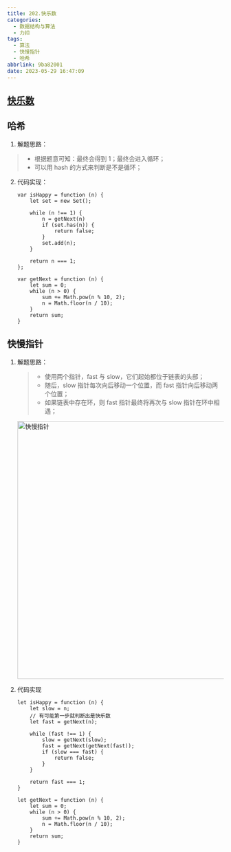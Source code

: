 ```yaml
---
title: 202.快乐数
categories:
  - 数据结构与算法
  - 力扣
tags:
  - 算法
  - 快慢指针
  - 哈希
abbrlink: 9ba82001
date: 2023-05-29 16:47:09
---
```


## [快乐数](https://leetcode.cn/problems/happy-number/)

## 哈希
1. 解题思路：
> - 根据题意可知：最终会得到 1；最终会进入循环；
> - 可以用 hash 的方式来判断是不是循环；
2. 代码实现：
    ```JS
    var isHappy = function (n) {
        let set = new Set();
    
        while (n !== 1) {
            n = getNext(n)
            if (set.has(n)) {
                return false;
            }
            set.add(n);
        }
    
        return n === 1;
    };
    
    var getNext = function (n) {
        let sum = 0;
        while (n > 0) {
            sum += Math.pow(n % 10, 2);
            n = Math.floor(n / 10);
        }
        return sum;
    }
    ```

## 快慢指针
1. 解题思路：
    > - 使用两个指针，fast 与 slow，它们起始都位于链表的头部；
    > - 随后，slow 指针每次向后移动一个位置，而 fast 指针向后移动两个位置；
    > - 如果链表中存在环，则 fast 指针最终将再次与 slow 指针在环中相遇；
    
    <img src="快慢指针.jpg" width="600px" height="auto" class="lazy-load" title="快慢指针"/>
2. 代码实现
    ```JS
    let isHappy = function (n) {
        let slow = n;
        // 有可能第一步就判断出是快乐数
        let fast = getNext(n);
    
        while (fast !== 1) {
            slow = getNext(slow);
            fast = getNext(getNext(fast));
            if (slow === fast) {
                return false;
            }
        }
    
        return fast === 1;
    }
    
    let getNext = function (n) {
        let sum = 0;
        while (n > 0) {
            sum += Math.pow(n % 10, 2);
            n = Math.floor(n / 10);
        }
        return sum;
    }
    ```
